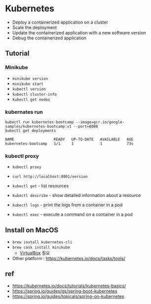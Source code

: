 # Kubernetes
- Deploy a containerized application on a cluster
- Scale the deployment
- Update the containerized application with a new software version
- Debug the containerized application

## Tutorial

### Minikube
- `minikube version`
- `minikube start`
- `kubectl version`
- `kubectl cluster-info`
- `kubectl get nodes`

### kubernates run
```
kubectl run kubernetes-bootcamp --image=gcr.io/google-samples/kubernetes-bootcamp:v1 --port=8080
kubectl get deployments

NAME                  READY   UP-TO-DATE   AVAILABLE   AGE
kubernetes-bootcamp   1/1     1            1           73s
```

### kubectl proxy
- `kubectl proxy`
- `curl http://localhost:8001/version`

- `kubectl get` - list resources
- `kubectl describe` - show detailed information about a resource
- `kubectl logs` - print the logs from a container in a pod
- `kubectl exec` - execute a command on a container in a pod

## Install on MacOS
- `brew install kubernetes-cli`
- `brew cask install minikube`
  - [VirtualBox](https://www.virtualbox.org) 필요
- Other platform : https://kubernetes.io/docs/tasks/tools/

## ref
- https://kubernetes.io/docs/tutorials/kubernetes-basics/
- https://spring.io/guides/gs/spring-boot-kubernetes
- https://spring.io/guides/topicals/spring-on-kubernetes
